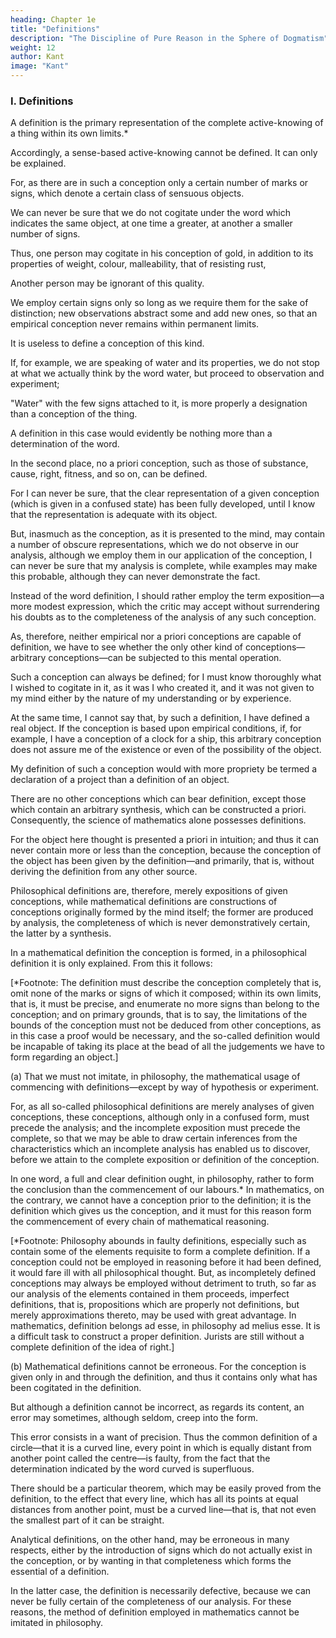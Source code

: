 ```yaml
---
heading: Chapter 1e
title: "Definitions"
description: "The Discipline of Pure Reason in the Sphere of Dogmatism"
weight: 12
author: Kant
image: "Kant"
---
```



### I. Definitions

A definition is the primary representation of the complete active-knowing of a thing within its own limits.* 

Accordingly, a sense-based active-knowing cannot be defined. It can only be explained.

For, as there are in such a conception only a certain number of marks or signs, which denote a certain class of sensuous objects.

We can never be sure that we do not cogitate under the word which indicates the same object, at one time a greater, at another a smaller number of signs. 

Thus, one person may cogitate in his conception of gold, in addition to its properties of weight, colour, malleability, that of resisting rust, 

Another person may be ignorant of this quality.

We employ certain signs only so long as we require them for the sake of distinction; new observations abstract some and add new ones, so that an empirical conception never remains within permanent limits. 

It is useless to define a conception of this kind.

If, for example, we are speaking of water and its properties, we do not stop at what we actually think by the word water, but proceed to observation and experiment; 

"Water" with the few signs attached to it, is more properly a designation than a conception of the thing.

A definition in this case would evidently be nothing more than a determination of the word. 

In the second place, no a priori conception, such as those of substance, cause, right, fitness, and so on, can be defined. 

For I can never be sure, that the clear representation of a given conception (which is given in a confused state) has been fully developed, until I know that the representation is adequate with its object. 

But, inasmuch as the conception, as it is presented to the mind, may contain a number of obscure representations, which we do not observe in our analysis, although we employ them in our application of the conception, I can never be sure that my analysis is complete, while examples may make this probable, although they can never demonstrate the fact. 

Instead of the word definition, I should rather employ the term exposition—a more modest expression, which the critic may accept without surrendering his doubts as to the completeness of the analysis of any such conception.

As, therefore, neither empirical nor a priori conceptions are capable of definition, we have to see whether the only other kind of conceptions—arbitrary conceptions—can be subjected to this mental operation. 

Such a conception can always be defined; for I must know thoroughly what I wished to cogitate in it, as it was I who created it, and it was not given to my mind either by the nature of my understanding or by experience. 

At the same time, I cannot say that, by such a definition, I have defined a real object. If the conception is based upon empirical conditions, if, for example, I have a conception of a clock for a ship, this arbitrary conception does not assure me of the existence or even of the possibility of the object.

My definition of such a conception would with more propriety be termed a declaration of a project than a definition of an object.

There are no other conceptions which can bear definition, except those which contain an arbitrary synthesis, which can be constructed a priori. Consequently, the science of mathematics alone possesses definitions. 

For the object here thought is presented a priori in intuition; and thus it can never contain more or less than the conception, because the conception of the object has been given by the definition—and primarily, that is, without deriving the definition from any other source.

Philosophical definitions are, therefore, merely expositions of given conceptions, while mathematical definitions are constructions of conceptions originally formed by the mind itself; the former are produced by analysis, the completeness of which is never demonstratively certain, the latter by a synthesis. 

In a mathematical definition the conception is formed, in a philosophical definition it is only explained. From this it follows:

[*Footnote: The definition must describe the conception completely that is, omit none of the marks or signs of which it composed; within its own limits, that is, it must be precise, and enumerate no more signs than belong to the conception; and on primary grounds, that is to say, the limitations of the bounds of the conception must not be deduced from other conceptions, as in this case a proof would be necessary, and the so-called definition would be incapable of taking its place at the bead of all the judgements we have to form regarding an object.]


(a) That we must not imitate, in philosophy, the mathematical usage of commencing with definitions—except by way of hypothesis or experiment.

For, as all so-called philosophical definitions are merely analyses of given conceptions, these conceptions, although only in a confused form, must precede the analysis; and the incomplete exposition must precede the complete, so that we may be able to draw certain inferences from the characteristics which an incomplete analysis has enabled us to discover, before we attain to the complete exposition or definition of the conception.

 In one word, a full and clear definition ought, in philosophy, rather to form the conclusion than the commencement of our labours.* In mathematics, on the contrary, we cannot have a conception prior to the definition; it is the definition which gives us the conception, and it must for this reason form the commencement of every chain of mathematical reasoning.


[*Footnote: Philosophy abounds in faulty definitions, especially such as contain some of the elements requisite to form a complete definition. If a conception could not be employed in reasoning before it had been defined, it would fare ill with all philosophical thought. But, as incompletely defined conceptions may always be employed without detriment to truth, so far as our analysis of the elements contained in them proceeds, imperfect definitions, that is, propositions which are properly not definitions, but merely approximations thereto, may be used with great advantage. In mathematics, definition belongs ad esse, in philosophy ad melius esse. It is a difficult task to construct a proper definition. Jurists are still without a complete definition of the idea of right.]



(b) Mathematical definitions cannot be erroneous. For the conception is given only in and through the definition, and thus it contains only what has been cogitated in the definition. 

But although a definition cannot be incorrect, as regards its content, an error may sometimes, although seldom, creep into the form.

This error consists in a want of precision. Thus the common definition of a circle—that it is a curved line, every point in which is equally distant from another point called the centre—is faulty, from the fact that the determination indicated by the word curved is superfluous. 

There should be a particular theorem, which may be easily proved from the definition, to the effect that every line, which has all its points at equal distances from another point, must be a curved line—that is, that not even the smallest part of it can be straight.

Analytical definitions, on the other hand, may be erroneous in many respects, either by the introduction of signs which do not actually exist in the conception, or by wanting in that completeness which forms the essential of a definition. 

In the latter case, the definition is necessarily defective, because we can never be fully certain of the completeness of our analysis. For these reasons, the method of definition employed in mathematics cannot be imitated in philosophy.


